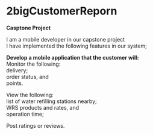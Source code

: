 # 2bigCustomerReporn
**Casptone Project**

I am a mobile developer in our capstone project </br>
I have implemented the following features in our system;

**Develop a mobile application that the customer will:** </br>
Monitor the following:</br>
   delivery;</br>
	order status, and</br>
	points.

View the following:</br>
	list of water refilling stations nearby;</br>
	WRS products and rates, and</br>
	operation time;</br>

Post ratings or reviews.







